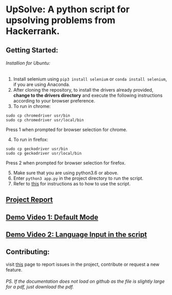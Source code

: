 # UpSolve: A python script for upsolving problems from Hackerrank.
## Getting Started:
###### Installion for Ubuntu:
1. Install selenium using `pip3 install selenium` or `conda install selenium`, if you are using Anaconda.
2. After cloning the repository, to install the drivers already provided, **change to the drivers directory** and execute the following instructions according to your browser preference.
2. To run in chrome: 
```
sudo cp chromedriver usr/bin
sudo cp chromedriver usr/local/bin
```
Press 1 when prompted for browser selection for chrome. 

4. To run in firefox: 
```
sudo cp geckodriver usr/bin
sudo cp geckodriver usr/local/bin
```
Press 2 when prompted for browser selection for firefox.

5. Make sure that you are using python3.6 or above.
6. Enter `python3 app.py` in the project directory to run the script.
7. Refer to [this]() for instructions as to how to use the script.

## [Project Report](https://github.com/masterchief01/UpSolve/blob/master/UpSolve.pdf)
## [Demo Video 1: Default Mode](https://www.youtube.com/watch?v=tECo12dcGfI)
## [Demo Video 2: Language Input in the script](https://www.youtube.com/watch?v=t7UQTt1M6j4)

## Contributing:
visit [this](https://github.com/masterchief01/UpSolve/issues) page to report issues in the project, contribute or request a new feature.


###### PS. If the documentation does not load on github as the file is slightly large for a pdf, just download the pdf.
